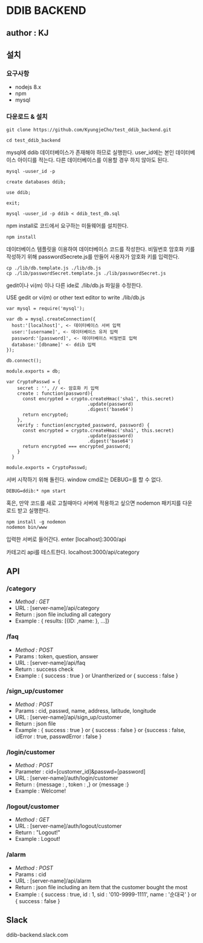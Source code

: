 # DDIB BACKEND

## author : KJ

## 설치

### 요구사항
* nodejs 8.x <br />
* npm <br />
* mysql <br />

### 다운로드 & 설치
```
git clone https://github.com/KyungjeCho/test_ddib_backend.git
```
```
cd test_ddib_backend
```
mysql에 ddib 데이터베이스가 존재해야 하므로 실행한다. user_id에는 본인 데이터베이스 아이디를 적는다.
다른 데이터베이스를 이용할 경우 하지 않아도 된다. 
```
mysql -uuser_id -p

create databases ddib;

use ddib;

exit;

mysql -uuser_id -p ddib < ddib_test_db.sql
```
npm install로 코드에서 요구하는 미들웨어를 설치한다.
```
npm install
```
데이터베이스 템플릿을 이용하여 데이터베이스 코드를 작성한다.
비밀번호 암호화 키를 작성하기 위해 passwordSecrete.js를 만들어 사용자가 암호화 키를 입력한다.
```
cp ./lib/db.template.js ./lib/db.js
cp ./lib/passwordSecret.template.js ./lib/passwordSecret.js 
```
gedit이나 vi(m) 이나 다른 ide로 ./lib/db.js 파일을 수정한다.

USE gedit or vi(m) or other text editor to write ./lib/db.js
```
var mysql = require('mysql');

var db = mysql.createConnection({ 
  host:'[localhost]', <- 데이터베이스 서버 입력
  user:'[username]', <- 데이터베이스 유저 입력
  password:'[password]', <- 데이터베이스 비밀번호 입력
  database:'[dbname]' <- ddib 입력
});

db.connect();

module.exports = db;
```
```
var CryptoPasswd = {
    secret : '', // <- 암호화 키 입력
    create : function(password){
      const encrypted = crypto.createHmac('sha1', this.secret)
                              .update(password)
                              .digest('base64')
      return encrypted;
    },
    verify : function(encrypted_password, password) {
      const encrypted = crypto.createHmac('sha1', this.secret)
                              .update(password)
                              .digest('base64')
      return encrypted === encrypted_password;
    }
  }

module.exports = CryptoPasswd;
```
서버 시작하기 위해 돌린다. window cmd로는 DEBUG=를 할 수 없다.
```
DEBUG=ddib:* npm start
```
혹은, 만약 코드를 새로 고칠때마다 서버에 적용하고 싶으면 nodemon 패키지를 다운로드 받고 실행한다.
```
npm install -g nodemon 
nodemon bin/www
```

입력한 서버로 들어간다.
enter [localhost]:3000/api

카테고리 api를 테스트한다.
 localhost:3000/api/category

## API

### **/category** 
- *Method : GET* 
- URL : [server-name]/api/category 
- Return : json file including all category
- Example : { results: [{ID: ,name: }, ...]}  

### **/faq** 
- *Method : POST* 
- Params : token, question, answer
- URL : [server-name]/api/faq 
- Return : success check
- Example : { success : true } or Unantherized or { success : false }

### **/sign_up/customer** 
- *Method : POST* 
- Params : cid, passwd, name, address, latitude, longitude
- URL : [server-name]/api/sign_up/customer 
- Return : json file 
- Example : { success : true } or { success : false } or {success : false, idError : true, passwdError : false }

### **/login/customer**
- *Method : POST*
- Parameter : cid=[customer_id]&passwd=[password]
- URL : [server-name]/auth/login/customer
- Return : {message : , token : ,} or {message :}
- Example : Welcome!

### **/logout/customer**
- *Method : GET*
- URL : [server-name]/auth/logout/customer
- Return : "Logout!"
- Example : Logout!

### **/alarm** 
- *Method : POST* 
- Params : cid
- URL : [server-name]/api/alarm
- Return : json file including an item that the customer bought the most
- Example : { success : true, id : 1, sid : '010-9999-1111', name : '순대국' } or { success : false } 

## Slack

ddib-backend.slack.com


